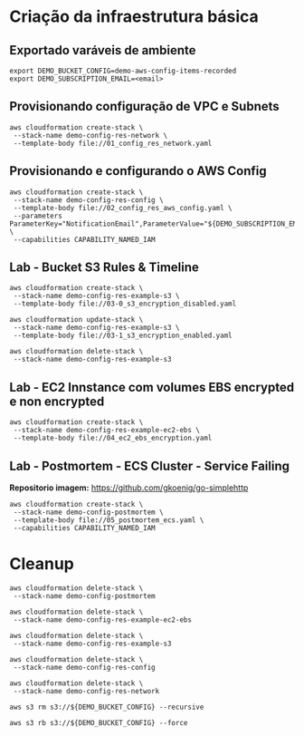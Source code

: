 # Criação da infraestrutura básica

## Exportado varáveis de ambiente

```
export DEMO_BUCKET_CONFIG=demo-aws-config-items-recorded
export DEMO_SUBSCRIPTION_EMAIL=<email>
```

## Provisionando configuração de VPC e Subnets

```
aws cloudformation create-stack \
 --stack-name demo-config-res-network \
 --template-body file://01_config_res_network.yaml
```

## Provisionando e configurando o AWS Config

```
aws cloudformation create-stack \
 --stack-name demo-config-res-config \
 --template-body file://02_config_res_aws_config.yaml \
 --parameters ParameterKey="NotificationEmail",ParameterValue="${DEMO_SUBSCRIPTION_EMAIL}" \
 --capabilities CAPABILITY_NAMED_IAM
```

## Lab - Bucket S3 Rules & Timeline

```
aws cloudformation create-stack \
 --stack-name demo-config-res-example-s3 \
 --template-body file://03-0_s3_encryption_disabled.yaml
```

```
aws cloudformation update-stack \
 --stack-name demo-config-res-example-s3 \
 --template-body file://03-1_s3_encryption_enabled.yaml
```

```
aws cloudformation delete-stack \
 --stack-name demo-config-res-example-s3
```

## Lab - EC2 Innstance com volumes EBS encrypted e non encrypted

```
aws cloudformation create-stack \
 --stack-name demo-config-res-example-ec2-ebs \
 --template-body file://04_ec2_ebs_encryption.yaml
```

## Lab - Postmortem - ECS Cluster - Service Failing

**Repositorio imagem:** https://github.com/gkoenig/go-simplehttp

```
aws cloudformation create-stack \
 --stack-name demo-config-postmortem \
 --template-body file://05_postmortem_ecs.yaml \
 --capabilities CAPABILITY_NAMED_IAM
```

# Cleanup

```
aws cloudformation delete-stack \
 --stack-name demo-config-postmortem

aws cloudformation delete-stack \
 --stack-name demo-config-res-example-ec2-ebs

aws cloudformation delete-stack \
 --stack-name demo-config-res-example-s3

aws cloudformation delete-stack \
 --stack-name demo-config-res-config

aws cloudformation delete-stack \
 --stack-name demo-config-res-network
```

```
aws s3 rm s3://${DEMO_BUCKET_CONFIG} --recursive

aws s3 rb s3://${DEMO_BUCKET_CONFIG} --force
```
